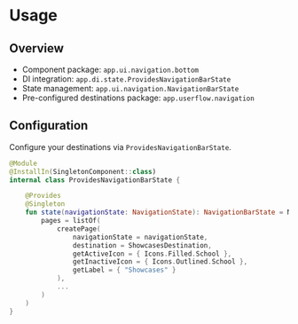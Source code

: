 # Usage

## Overview

- Component package: `app.ui.navigation.bottom`
- DI integration: `app.di.state.ProvidesNavigationBarState`
- State management: `app.ui.navigation.NavigationBarState`
- Pre-configured destinations package: `app.userflow.navigation`


## Configuration

Configure your destinations via `ProvidesNavigationBarState`.

```kotlin
@Module
@InstallIn(SingletonComponent::class)
internal class ProvidesNavigationBarState {

    @Provides
    @Singleton
    fun state(navigationState: NavigationState): NavigationBarState = NavigationBarState(
        pages = listOf(
            createPage(
                navigationState = navigationState,
                destination = ShowcasesDestination,
                getActiveIcon = { Icons.Filled.School },
                getInactiveIcon = { Icons.Outlined.School },
                getLabel = { "Showcases" }
            ),
            ...
        )
    )
}
```
